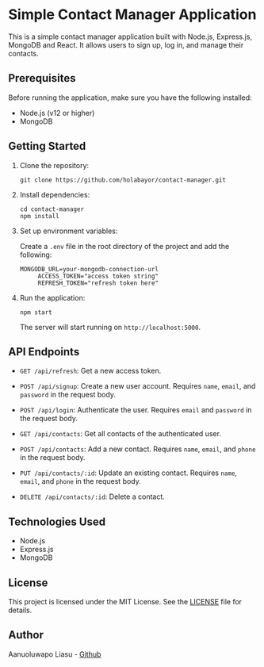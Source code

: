 # Simple Contact Manager Application

This is a simple contact manager application built with Node.js, Express.js, MongoDB and React. It allows users to sign up, log in, and manage their contacts.

## Prerequisites

Before running the application, make sure you have the following installed:

- Node.js (v12 or higher)
- MongoDB

## Getting Started

1. Clone the repository:

   ```
   git clone https://github.com/holabayor/contact-manager.git
   ```

2. Install dependencies:

   ```
   cd contact-manager
   npm install
   ```

3. Set up environment variables:

   Create a `.env` file in the root directory of the project and add the following:

   ```
   MONGODB_URL=your-mongodb-connection-url
		ACCESS_TOKEN="access token string"
		REFRESH_TOKEN="refresh token here"
   ```

4. Run the application:

   ```
   npm start
   ```

   The server will start running on `http://localhost:5000`.

## API Endpoints

- `GET /api/refresh`: Get a new access token.

- `POST /api/signup`: Create a new user account. Requires `name`, `email`, and `password` in the request body.

- `POST /api/login`: Authenticate the user. Requires `email` and `password` in the request body.

- `GET /api/contacts`: Get all contacts of the authenticated user.

- `POST /api/contacts`: Add a new contact. Requires `name`, `email`, and `phone` in the request body.

- `PUT /api/contacts/:id`: Update an existing contact. Requires `name`, `email`, and `phone` in the request body.

- `DELETE /api/contacts/:id`: Delete a contact.

## Technologies Used

- Node.js
- Express.js
- MongoDB

## License

This project is licensed under the MIT License. See the [LICENSE](LICENSE) file for details.

## Author

Aanuoluwapo Liasu - [Github](https://github.com/holabayor)
